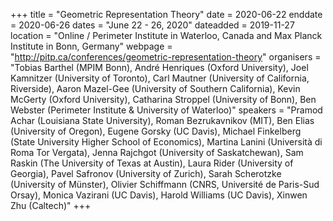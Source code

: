 +++
title = "Geometric Representation Theory"
date = 2020-06-22
enddate = 2020-06-26
dates = "June 22 - 26, 2020"
dateadded = 2019-11-27
location = "Online / Perimeter Institute in Waterloo, Canada and Max Planck Institute in Bonn, Germany"
webpage = "http://pitp.ca/conferences/geometric-representation-theory"
organisers = "Tobias Barthel (MPIM Bonn), André Henriques (Oxford University), Joel Kamnitzer (University of Toronto), Carl Mautner (University of California, Riverside), Aaron Mazel-Gee (University of Southern California), Kevin McGerty (Oxford University), Catharina Stroppel (University of Bonn), Ben Webster (Perimeter Institute & University of Waterloo)"
speakers = "Pramod Achar (Louisiana State University), Roman Bezrukavnikov (MIT), Ben Elias (University of Oregon), Eugene Gorsky (UC Davis), Michael Finkelberg (State University Higher School of Economics), Martina Lanini (Università di Roma Tor Vergata), Jenna Rajchgot (University of Saskatchewan), Sam Raskin (The University of Texas at Austin), Laura Rider (University of Georgia), Pavel Safronov (University of Zurich), Sarah Scherotzke (University of Münster), Olivier Schiffmann (CNRS, Université de Paris-Sud Orsay), Monica Vazirani (UC Davis), Harold Williams (UC Davis), Xinwen Zhu (Caltech)"
+++
